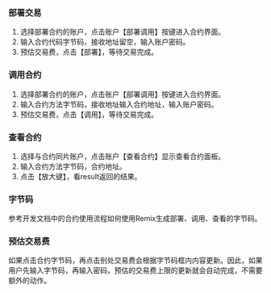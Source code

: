 ### 部署交易

1. 选择部署合约的账户，点击账户【部署调用】按键进入合约界面。
2. 输入合约代码字节码，接收地址留空，输入账户密码。
3. 预估交易费，点击【部署】，等待交易完成。

### 调用合约

1. 选择部署合约的账户，点击账户【部署调用】按键进入合约界面。
2. 输入合约方法字节码，接收地址输入合约地址，输入账户密码。
3. 预估交易费，点击【调用】，等待交易完成。

### 查看合约

1. 选择与合约同片账户，点击账户【查看合约】显示查看合约面板。
2. 输入合约方法字节码，合约地址。
3. 点击【放大键】，看result返回的结果。

### 字节码

参考开发文档中的合约使用流程如何使用Remix生成部署、调用、查看的字节码。

### 预估交易费

如果点击合约字节码，再点击别处交易费会根据字节码框内内容更新。因此，如果用户先输入字节码，再输入密码，预估的交易费上限的更新就会自动完成，不需要额外的动作。